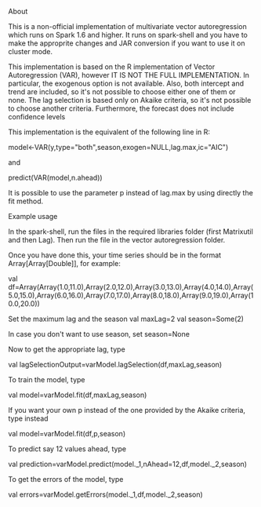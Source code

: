 About

This is a non-official implementation of multivariate vector autoregression which runs on Spark 1.6 and higher. It runs on spark-shell and you have to make the approprite changes and JAR conversion if you want to use it on cluster mode.

This implementation is based on the R implementation of Vector Autoregression (VAR), however IT IS NOT THE FULL IMPLEMENTATION. In particular, the exogenous option is not available. Also, both intercept and trend are included, so it's not possible to choose either one of them or none. The lag selection is based only on Akaike criteria, so it's not possible to choose another criteria. Furthermore, the forecast does not include confidence levels

This implementation is the equivalent of the following line in R:

model<-VAR(y,type="both",season,exogen=NULL,lag.max,ic="AIC")

and 

predict(VAR(model,n.ahead))

It is possible to use the parameter p instead of lag.max by using directly the fit method.

Example usage

In the spark-shell, run the files in the required libraries folder (first Matrixutil and then Lag). Then run the file in the vector autoregression folder.

Once you have done this, your time series should be in the format Array[Array[Double]], for example:

val df=Array(Array(1.0,11.0),Array(2.0,12.0),Array(3.0,13.0),Array(4.0,14.0),Array(5.0,15.0),Array(6.0,16.0),Array(7.0,17.0),Array(8.0,18.0),Array(9.0,19.0),Array(10.0,20.0))

Set the maximum lag and the season 
val maxLag=2
val season=Some(2)

In case you don't want to use season, set season=None

Now to get the appropriate lag, type

val lagSelectionOutput=varModel.lagSelection(df,maxLag,season)

To train the model, type

val model=varModel.fit(df,maxLag,season)

If you want your own p instead of the one provided by the Akaike criteria, type instead

val model=varModel.fit(df,p,season)

To predict say 12 values ahead, type

val prediction=varModel.predict(model._1,nAhead=12,df,model._2,season)

To get the errors of the model, type

val errors=varModel.getErrors(model._1,df,model._2,season)
